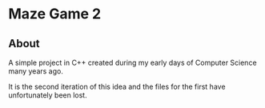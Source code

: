 # Maze Game 2

## About

A simple project in C++ created during my early days of Computer Science many years ago.

It is the second iteration of this idea and the files for the first have unfortunately been lost.
